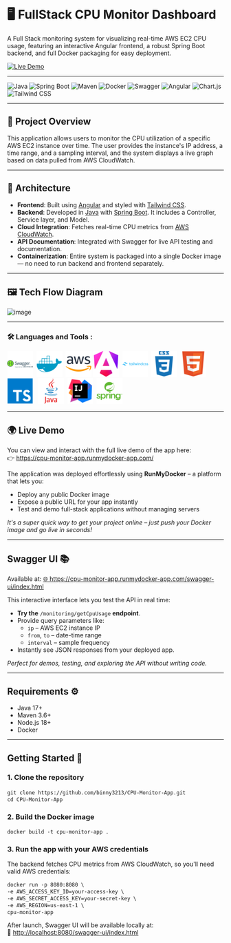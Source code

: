 # 🖥️ FullStack CPU Monitor Dashboard

A Full Stack monitoring system for visualizing real-time AWS EC2 CPU usage, featuring an interactive Angular frontend, a robust Spring Boot backend, and full Docker packaging for easy deployment.

<a href="https://cpu-monitor-app.runmydocker-app.com/" target="_blank">
  <img src="https://img.shields.io/badge/🌐 View Live Demo-blue?style=for-the-badge" alt="Live Demo" />
</a>


---

![Java](https://img.shields.io/badge/Java-17-blue)
![Spring Boot](https://img.shields.io/badge/Spring_Boot-3.5.0-brightgreen)
![Maven](https://img.shields.io/badge/Maven-3.9.9-red)
![Docker](https://img.shields.io/badge/Docker-Containerized-blue)
![Swagger](https://img.shields.io/badge/Swagger-Enabled-yellowgreen)
![Angular](https://img.shields.io/badge/Angular-17.3.0-red)
![Chart.js](https://img.shields.io/badge/Chart.js-4.4.9-yellowgreen)
![Tailwind CSS](https://img.shields.io/badge/Tailwind_CSS-3.4.17-38b2ac)

---

## 📌 Project Overview

This application allows users to monitor the CPU utilization of a specific AWS EC2 instance over time. The user provides the instance's IP address, a time range, and a sampling interval, and the system displays a live graph based on data pulled from AWS CloudWatch.

---

## 🧱 Architecture

- **Frontend**: Built using [Angular](https://angular.io/) and styled with [Tailwind CSS](https://tailwindcss.com/).
- **Backend**: Developed in [Java](https://www.oracle.com/java/) with [Spring Boot](https://spring.io/projects/spring-boot). It includes a Controller, Service layer, and Model.
- **Cloud Integration**: Fetches real-time CPU metrics from [AWS CloudWatch](https://aws.amazon.com/cloudwatch/).
- **API Documentation**: Integrated with Swagger for live API testing and documentation.
- **Containerization**: Entire system is packaged into a single Docker image — no need to run backend and frontend separately.

---

## 🖼️ Tech Flow Diagram

![image](https://github.com/user-attachments/assets/bb916734-7983-4bbd-b1ba-1128cae7ee99)

---

### :hammer_and_wrench: Languages and Tools :
<div>
  <img src="https://github.com/devicons/devicon/blob/master/icons/swagger/swagger-original-wordmark.svg" title="swagger"  alt="swagger" width="60" height="60"/>&nbsp;
  <img src="https://github.com/devicons/devicon/blob/master/icons/docker/docker-plain.svg" title="Docker" **alt="Docker" width="60" height="60"/>&nbsp
  <img src="https://github.com/devicons/devicon/blob/master/icons/amazonwebservices/amazonwebservices-original-wordmark.svg" title="amazonwebservices" **alt="amazonwebservices" width="60" height="60"/>
  <img src="https://github.com/devicons/devicon/blob/master/icons/angular/angular-original.svg" title="angular" alt="angular" width="60" height="60"/>&nbsp;
  <img src="https://github.com/devicons/devicon/blob/master/icons/tailwindcss/tailwindcss-plain-wordmark.svg"  title="tailwindcss" alt="tailwindcss" width="60" height="60"/>&nbsp;
  <img src="https://github.com/devicons/devicon/blob/master/icons/css3/css3-plain-wordmark.svg"  title="CSS3" alt="CSS" width="60" height="60"/>&nbsp;
  <img src="https://github.com/devicons/devicon/blob/master/icons/html5/html5-original.svg" title="HTML5" alt="HTML" width="60" height="60"/>&nbsp;
  <img src="https://github.com/devicons/devicon/blob/master/icons/typescript/typescript-original.svg" title="typescript" **alt="typescript" width="60" height="60"/>  &nbsp
  <img src="https://github.com/devicons/devicon/blob/master/icons/java/java-original-wordmark.svg" title="Java" **alt="Java" width="60" height="60"/>&nbsp
  <img src="https://github.com/devicons/devicon/blob/master/icons/intellij/intellij-original.svg" title="intellij" **alt="intellij" width="60" height="60"/>&nbsp
  <img src="https://github.com/devicons/devicon/blob/master/icons/spring/spring-original-wordmark.svg" title="spring" **alt="spring" width="60" height="60"/>&nbsp
</div>

---
<h2>🌍 Live Demo</h2>

<p>
You can view and interact with the full live demo of the app here:<br>
👉 <a href="https://cpu-monitor-app.runmydocker-app.com/" target="_blank">
https://cpu-monitor-app.runmydocker-app.com/</a>
</p>

<p>
The application was deployed effortlessly using <strong>RunMyDocker</strong> – a platform that lets you:
</p>
<ul>
  <li>Deploy any public Docker image</li>
  <li>Expose a public URL for your app instantly</li>
  <li>Test and demo full-stack applications without managing servers</li>
</ul>

<p><em>It's a super quick way to get your project online – just push your Docker image and go live in seconds!</em></p>

---

<h2>Swagger UI 📚</h2>
<p>
  Available at: <a href="https://cpu-monitor-app.runmydocker-app.com/swagger-ui/index.html" target="_blank">
  🌐 https://cpu-monitor-app.runmydocker-app.com/swagger-ui/index.html</a>
</p>

<p>This interactive interface lets you test the API in real time:</p>
<ul>
  <li><strong>Try the</strong> <code>/monitoring/getCpuUsage</code> <strong>endpoint</strong>.</li>
  <li>Provide query parameters like:
    <ul>
      <li><code>ip</code> – AWS EC2 instance IP</li>
      <li><code>from</code>, <code>to</code> – date-time range</li>
      <li><code>interval</code> – sample frequency</li>
    </ul>
  </li>
  <li>Instantly see JSON responses from your deployed app.</li>
</ul>
<p><em>Perfect for demos, testing, and exploring the API without writing code.</em></p>

<hr>

<h2>Requirements ⚙️</h2>
<ul>
  <li>Java 17+</li>
  <li>Maven 3.6+</li>
  <li>Node.js 18+</li>
  <li>Docker</li>
</ul>

<hr>

<h2>Getting Started 🚀</h2>

<h3>1. Clone the repository</h3>
<pre><code>git clone https://github.com/binny3213/CPU-Monitor-App.git
cd CPU-Monitor-App
</code></pre>

<h3>2. Build the Docker image</h3>
<pre><code>docker build -t cpu-monitor-app .
</code></pre>

<h3>3. Run the app with your AWS credentials</h3>
<p>
The backend fetches CPU metrics from AWS CloudWatch, so you'll need valid AWS credentials:
</p>
<pre><code>docker run -p 8080:8080 \
-e AWS_ACCESS_KEY_ID=your-access-key \
-e AWS_SECRET_ACCESS_KEY=your-secret-key \
-e AWS_REGION=us-east-1 \
cpu-monitor-app
</code></pre>

<p>
After launch, Swagger UI will be available locally at:<br>
📍 <a href="http://localhost:8080/swagger-ui/index.html">http://localhost:8080/swagger-ui/index.html</a>
</p>


